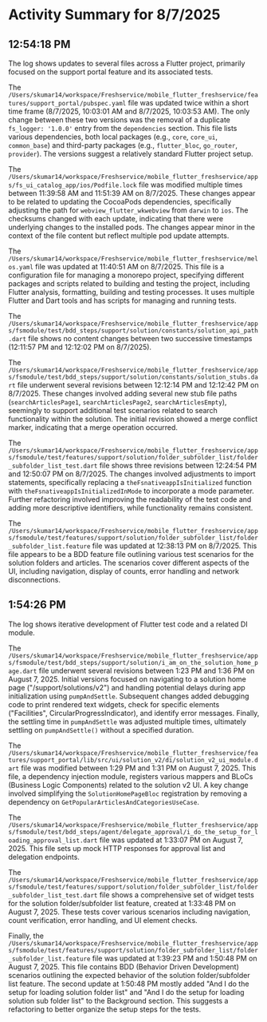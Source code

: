 # Activity Summary for 8/7/2025

## 12:54:18 PM
The log shows updates to several files across a Flutter project, primarily focused on the support portal feature and its associated tests.

The `/Users/skumar14/workspace/Freshservice/mobile_flutter_freshservice/features/support_portal/pubspec.yaml` file was updated twice within a short time frame (8/7/2025, 10:03:01 AM and 8/7/2025, 10:03:53 AM).  The only change between these two versions was the removal of a duplicate `fs_logger: '1.0.0'` entry from the `dependencies` section. This file lists various dependencies, both local packages (e.g., `core`, `core_ui`, `common_base`) and third-party packages (e.g., `flutter_bloc`, `go_router`, `provider`).  The versions suggest a relatively standard Flutter project setup.

The `/Users/skumar14/workspace/Freshservice/mobile_flutter_freshservice/apps/fs_ui_catalog_app/ios/Podfile.lock` file was modified multiple times between 11:39:58 AM and 11:51:39 AM on 8/7/2025. These changes appear to be related to updating the CocoaPods dependencies, specifically adjusting the path for `webview_flutter_wkwebview` from `darwin` to `ios`. The checksums changed with each update, indicating that there were underlying changes to the installed pods.  The changes appear minor in the context of the file content but reflect multiple pod update attempts.

The `/Users/skumar14/workspace/Freshservice/mobile_flutter_freshservice/melos.yaml` file was updated at 11:40:51 AM on 8/7/2025.  This file is a configuration file for managing a monorepo project, specifying different packages and scripts related to building and testing the project, including Flutter analysis, formatting, building and testing processes. It uses multiple Flutter and Dart tools and has scripts for managing and running tests.

The `/Users/skumar14/workspace/Freshservice/mobile_flutter_freshservice/apps/fsmodule/test/bdd_steps/support/solution/constants/solution_api_path.dart` file shows no content changes between two successive timestamps (12:11:57 PM and 12:12:02 PM on 8/7/2025).

The `/Users/skumar14/workspace/Freshservice/mobile_flutter_freshservice/apps/fsmodule/test/bdd_steps/support/solution/constants/solution_stubs.dart` file underwent several revisions between 12:12:14 PM and 12:12:42 PM on 8/7/2025.  These changes involved adding several new stub file paths (`searchArticlesPage1`, `searchArticlesPage2`, `searchArticlesEmpty`), seemingly to support additional test scenarios related to search functionality within the solution.  The initial revision showed a merge conflict marker, indicating that a merge operation occurred.


The `/Users/skumar14/workspace/Freshservice/mobile_flutter_freshservice/apps/fsmodule/test/features/support/solution/folder_subfolder_list/folder_subfolder_list_test.dart` file shows three revisions between 12:24:54 PM and 12:50:07 PM on 8/7/2025. The changes involved adjustments to import statements, specifically replacing a `theFsnativeappIsInitialized` function with `theFsnativeappIsInitializedInMode` to incorporate a mode parameter. Further refactoring involved improving the readability of the test code and adding more descriptive identifiers, while functionality remains consistent.

The `/Users/skumar14/workspace/Freshservice/mobile_flutter_freshservice/apps/fsmodule/test/features/support/solution/folder_subfolder_list/folder_subfolder_list.feature` file was updated at 12:38:13 PM on 8/7/2025. This file appears to be a BDD feature file outlining various test scenarios for the solution folders and articles. The scenarios cover different aspects of the UI, including navigation, display of counts, error handling and network disconnections.


## 1:54:26 PM
The log shows iterative development of Flutter test code and a related DI module.

The `/Users/skumar14/workspace/Freshservice/mobile_flutter_freshservice/apps/fsmodule/test/bdd_steps/support/solution/i_am_on_the_solution_home_page.dart` file underwent several revisions between 1:23 PM and 1:36 PM on August 7, 2025.  Initial versions focused on navigating to a solution home page ("/support/solutions/v2") and handling potential delays during app initialization using `pumpAndSettle`.  Subsequent changes added debugging code to print rendered text widgets, check for specific elements ("Facilities", CircularProgressIndicator), and identify error messages.  Finally, the settling time in `pumpAndSettle` was adjusted multiple times, ultimately settling on `pumpAndSettle()` without a specified duration.

The `/Users/skumar14/workspace/Freshservice/mobile_flutter_freshservice/features/support_portal/lib/src/ui/solution_v2/di/solution_v2_ui_module.dart` file was modified between 1:29 PM and 1:31 PM on August 7, 2025. This file, a dependency injection module, registers various mappers and BLoCs (Business Logic Components) related to the solution v2 UI.  A key change involved simplifying the `SolutionHomePageBloc` registration by removing a dependency on `GetPopularArticlesAndCategoriesUseCase`.

The `/Users/skumar14/workspace/Freshservice/mobile_flutter_freshservice/apps/fsmodule/test/bdd_steps/agent/delegate_approval/i_do_the_setup_for_loading_approval_list.dart` file was updated at 1:33:07 PM on August 7, 2025.  This file sets up mock HTTP responses for approval list and delegation endpoints.

The `/Users/skumar14/workspace/Freshservice/mobile_flutter_freshservice/apps/fsmodule/test/features/support/solution/folder_subfolder_list/folder_subfolder_list_test.dart` file shows a comprehensive set of widget tests for the solution folder/subfolder list feature, created at 1:33:48 PM on August 7, 2025. These tests cover various scenarios including navigation, count verification, error handling, and UI element checks.

Finally, the `/Users/skumar14/workspace/Freshservice/mobile_flutter_freshservice/apps/fsmodule/test/features/support/solution/folder_subfolder_list/folder_subfolder_list.feature` file was updated at 1:39:23 PM and 1:50:48 PM on August 7, 2025. This file contains BDD (Behavior Driven Development) scenarios outlining the expected behavior of the solution folder/subfolder list feature.  The second update at 1:50:48 PM mostly added "And I do the setup for loading solution folder list" and "And I do the setup for loading solution sub folder list" to the Background section.  This suggests a refactoring to better organize the setup steps for the tests.
